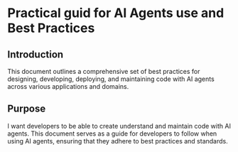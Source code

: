 # Practical guid for AI Agents use and Best Practices  

## Introduction

This document outlines a comprehensive set of best practices for designing, developing, deploying, and maintaining code with AI agents across various applications and domains.  

## Purpose

I want developers to be able to create understand and maintain code with AI agents. This document serves as a guide for developers to follow when using AI agents, ensuring that they adhere to best practices and standards.


